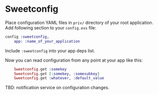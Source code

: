 Sweetconfig
===========

Place configuration YAML files in `priv/` directory of your root application. Add following section to your `config.exs` file:


```elixir
config :sweetconfig,
	app: :name_of_your_application
```


Include `:sweetconfig` into your app deps list.


Now you can read configuration from any point at your app like this:


```elixir
	Sweetconfig.get :somekey
	Sweetconfig.get [:somekey, :somesubkey]
	Sweetconfig.get :whatever, :default_value
```


TBD: notification service on configuration changes.

